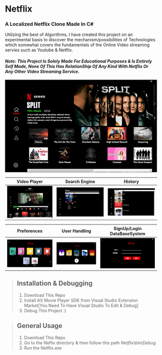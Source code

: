 # Netflix
### A Localized Netflix Clone Made In C#

Utilizing the best of Algorithms, I have created this project on an experimental basis to discover the mechanism/possibilities of Technologies which somewhat covers the fundamentals of the Online Video streaming servies such as Youtube & Netflix.

#### _Note: This Project Is Solely Made For Educational Purposes & Is Entirely Self Made, None Of This Has RelationShip Of Any Kind With Netflix Or Any Other Video Streaming Service_.

![Netflix Main Page](/ScreenShots/3.png)

| Video Player         | Search Engine         | History   |
|:-------------:|:-------------:|:-------------:|
|![](/ScreenShots/9.png)|![](/ScreenShots/4.png)|![](/ScreenShots/5.png)|

| Preferences         | User Handling         | SignUp/Login DataBaseSystem   |
|:-------------:|:-------------:|:-------------:|
|![](/ScreenShots/8.png)|![](/ScreenShots/7.png)|![](/ScreenShots/2.png)|

> ## Installation & Debugging
> 1. Download This Repo
> 2. Install AX Movie Player SDK from Visual Studio Extension Market[You Need To Have Visual Studio To Edit & Debug]
> 3. Debug This Project :)

> ## General Usage
> 1. Download This Repo
> 2. Go to the Neflix directory & then follow this path
> _Netflix\bin\Debug_
> 3. Run the Netflix.exe

